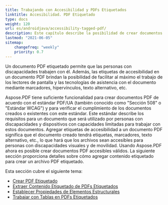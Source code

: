 ```yaml
---
title: Trabajando con Accesibilidad y PDFs Etiquetados
linktitle: Accesibilidad. PDF Etiquetado
type: docs
weight: 120
url: es/androidjava/accessibility-tagged-pdf/
description: Este capítulo describe la posibilidad de crear documentos PDF etiquetados. Esta característica permite agregar etiquetas a documentos estructurales. Aprende más sobre las formas de obtener PDFs accesibles.
lastmod: "2021-06-05"
sitemap:
    changefreq: "weekly"
    priority: 0.7
---
```


Un documento PDF etiquetado permite que las personas con discapacidades trabajen con él. Además, las etiquetas de accesibilidad en un documento PDF brindan la posibilidad de facilitar al máximo el trabajo de los lectores de pantalla y las tecnologías de asistencia con el documento mediante marcadores, hipervínculos, texto alternativo, etc.

Aspose.PDF tiene suficiente funcionalidad para crear documentos PDF de acuerdo con el estándar PDF/UA (también conocido como "Sección 508" o "Estándar WCAG") y para verificar el cumplimiento de los documentos creados o existentes con este estándar.
 Este estándar describe los requisitos para un documento que será utilizado por personas con discapacidades y dispositivos con capacidades limitadas para trabajar con estos documentos. Agregar etiquetas de accesibilidad a un documento PDF significa que el documento creado tendrá etiquetas, marcadores, texto alternativo, etc., lo que hará que los archivos sean accesibles para personas con discapacidades visuales y de movilidad. Usando Aspose.PDF ahora es posible crear documentos PDF accesibles válidos. La siguiente sección proporciona detalles sobre cómo agregar contenido etiquetado para crear un archivo PDF etiquetado.

Esta sección cubre el siguiente tema:

- [Crear PDF Etiquetado](/pdf/andriodjava/create-tagged-pdf-documents/)
- [Extraer Contenido Etiquetado de PDFs Etiquetados](/pdf/androidjava/extract-tagged-content-from-tagged-pdfs/)
- [Establecer Propiedades de Elementos Estructurales](/pdf/androidjava/set-tagged-pdfs-element-properties/)
- [Trabajar con Tablas en PDFs Etiquetados](/pdf/androidjava/working-with-table-in-tagged-pdfs/)